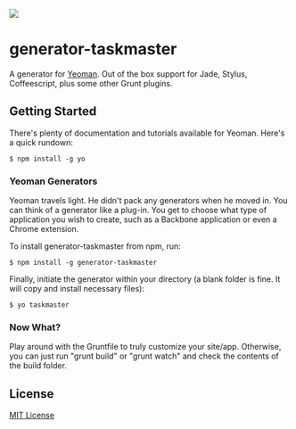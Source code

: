 ![](http://i.imgur.com/qshyzKE.jpg)
# generator-taskmaster

A generator for [Yeoman](http://yeoman.io). Out of the box support for Jade, Stylus, Coffeescript, plus some other Grunt plugins.


## Getting Started
There's plenty of documentation and tutorials available for Yeoman. Here's a quick rundown:

```
$ npm install -g yo
```

### Yeoman Generators

Yeoman travels light. He didn't pack any generators when he moved in. You can think of a generator like a plug-in. You get to choose what type of application you wish to create, such as a Backbone application or even a Chrome extension.

To install generator-taskmaster from npm, run:

```
$ npm install -g generator-taskmaster
```

Finally, initiate the generator within your directory (a blank folder is fine. It will copy and install necessary files):

```
$ yo taskmaster
```

### Now What?
Play around with the Gruntfile to truly customize your site/app. Otherwise, you can just run "grunt build" or "grunt watch"
and check the contents of the build folder.


## License

[MIT License](http://en.wikipedia.org/wiki/MIT_License)
